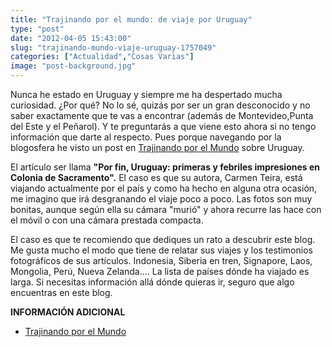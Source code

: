 ```yaml
---
title: "Trajinando por el mundo: de viaje por Uruguay"
type: "post"
date: "2012-04-05 15:43:00"
slug: "trajinando-mundo-viaje-uruguay-1757049"
categories: ["Actualidad","Cosas Varias"]
image: "post-background.jpg"
---
```


 Nunca he estado en Uruguay y siempre me ha despertado mucha curiosidad. ¿Por qué? No lo sé, quizás por ser un gran desconocido y no saber exactamente que te vas a encontrar (además de Montevideo,Punta del Este y el Peñarol). Y te preguntarás a que viene esto ahora si no tengo información que darte al respecto. Pues porque navegando por la blogosfera he visto un post en [Trajinando por el Mundo](http://www.carmenteira.es/blogtrajinando/la-autora-2/) sobre Uruguay.

 El artículo ser llama **"Por fin, Uruguay: primeras y febriles impresiones en Colonia de Sacramento".** El caso es que su autora, Carmen Teira, está viajando actualmente por el país y como ha hecho en alguna otra ocasión, me imagino que irá desgranando el viaje poco a poco. Las fotos son muy bonitas, aunque según ella su cámara "murió" y ahora recurre las hace con el móvil o con una cámara prestada compacta.

 El caso es que te recomiendo que dediques un rato a descubrir este blog. Me gusta mucho el modo que tiene de relatar sus viajes y los testimonios fotográficos de sus artículos. Indonesia, Siberia en tren, Signapore, Laos, Mongolia, Perú, Nueva Zelanda.... La lista de países dónde ha viajado es larga. Si necesitas información allá dónde quieras ir, seguro que algo encuentras en este blog.

 **INFORMACIÓN ADICIONAL**

- [Trajinando por el Mundo](http://www.carmenteira.es/blogtrajinando/la-autora-2/)